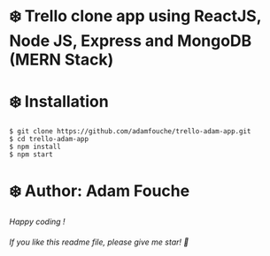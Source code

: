 # :snowflake: Trello clone app using ReactJS, Node JS, Express and MongoDB (MERN Stack)

# :snowflake: Installation

```
$ git clone https://github.com/adamfouche/trello-adam-app.git
$ cd trello-adam-app
$ npm install
$ npm start

```

# :snowflake: Author: Adam Fouche

_Happy coding !_
###### If you like this readme file, please give me star! :sparkling_heart:
